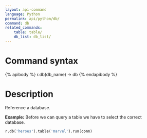 ```yaml
---
layout: api-command
language: Python
permalink: api/python/db/
command: db
related_commands:
    table: table/
    db_list: db_list/
---
```


# Command syntax #

{% apibody %}
r.db(db_name) &rarr; db
{% endapibody %}

# Description #

Reference a database.

__Example:__ Before we can query a table we have to select the correct database.

```py
r.db('heroes').table('marvel').run(conn)
```


